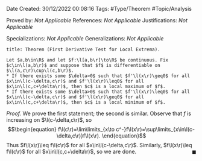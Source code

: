 <div class="topSpace"></div>

Date Created: 30/12/2022 00:08:16
Tags: #Type/Theorem #Topic/Analysis

Proved by: <i>Not Applicable</i>
References: <i>Not Applicable</i>
Justifications: <i>Not Applicable</i>

Specializations: <i>Not Applicable</i>
Generalizations: <i>Not Applicable</i>

``` ad-Theorem
title: Theorem (First Derivative Test for Local Extrema).

Let $a,b\in\R$ and let $f:\l[a,b\r]\to\R$ be continuous. Fix $c\in\l(a,b\r)$ and suppose that $f$ is differentiable on $\l(a,c\r)\cup\l(c,b\r)$.
* If there exists some $\delta>0$ such that $f'\l(x\r)\geq0$ for all $x\in\l(c-\delta,c\r)$ and $f'\l(x\r)\leq0$ for all $x\in\l(c,c+\delta\r)$, then $c$ is a local maximum of $f$.
* If there exists some $\delta>0$ such that $f'\l(x\r)\leq0$ for all $x\in\l(c-\delta,c\r)$ and $f'\l(x\r)\geq0$ for all $x\in\l(c,c+\delta\r)$, then $c$ is a local minimum of $f$.

```

<i>Proof.</i> We prove the first statement; the second is similar. Observe that $f$ is increasing on $\l(c-\delta,c\r)$, so
$$\begin{equation}
    f\l(c\r)=\lim\limits_{x\to c^-}f\l(x\r)=\sup\limits_{x\in\l(c-\delta,c\r)}f\l(x\r).
\end{equation}$$
Thus $f\l(x\r)\leq f\l(c\r)$ for all $x\in\l(c-\delta,c\r)$. Similarly, $f\l(x\r)\leq f\l(c\r)$ for all $x\in\l(c,c+\delta\r)$, so we are done.<span style="float:right;">$\blacksquare$</span>
